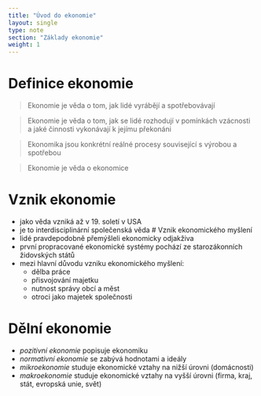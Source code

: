 ```yaml
---
title: "Úvod do ekonomie"
layout: single
type: note
section: "Základy ekonomie"
weight: 1
---
```

# Definice ekonomie
> Ekonomie je věda o tom, jak lidé vyrábějí a spotřebovávají

> Ekonomie je věda o tom, jak se lidé rozhodují v pomínkách vzácnosti a jaké činnosti vykonávají k jejímu překonáni

> Ekonomika jsou konkrétní reálné procesy související s výrobou a spotřebou

> Ekonomie je věda o ekonomice
# Vznik ekonomie
- jako věda vzniká až v 19. soletí v USA
- je to interdisciplinární společenská věda
# Vznik ekonomického myšlení
- lidé pravdepodobně přemýšleli ekonomicky odjakživa
- první propracované ekonomické systémy pochází ze starozákonních židovských států
- mezi hlavní důvodu vzniku ekonomického myšlení:
    - dělba práce
    - přisvojování majetku
    - nutnost správy obcí a měst
    - otroci jako majetek společnosti
# Dělní ekonomie
- *pozitivní ekonomie* popisuje ekonomiku
- *normativní ekonomie* se zabývá hodnotami a ideály
- *mikroekonomie* studuje ekonomické vztahy na nižší úrovni (domácnosti)
- *makroekonomie* studuje ekonomické vztahy na vyšší úrovni (firma, kraj, stát, evropská unie, svět)